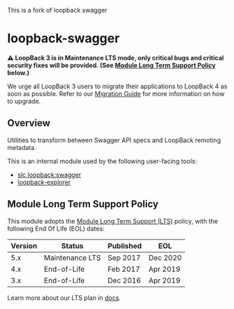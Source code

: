 This is a fork of loopback swagger

# loopback-swagger

**⚠️ LoopBack 3 is in Maintenance LTS mode, only critical bugs and critical
security fixes will be provided. (See
[Module Long Term Support Policy](#module-long-term-support-policy) below.)**

We urge all LoopBack 3 users to migrate their applications to LoopBack 4 as
soon as possible. Refer to our
[Migration Guide](https://loopback.io/doc/en/lb4/migration-overview.html)
for more information on how to upgrade.

## Overview

Utilities to transform between Swagger API specs and LoopBack remoting metadata.

This is an internal module used by the following user-facing tools:

 - [slc loopback:swagger](https://docs.strongloop.com/display/LB/Swagger+generator)
 - [loopback-explorer](https://github.com/strongloop/loopback-explorer)

## Module Long Term Support Policy

This module adopts the [
Module Long Term Support (LTS)](http://github.com/CloudNativeJS/ModuleLTS) policy,
with the following End Of Life (EOL) dates:

| Version | Status          | Published | EOL      |
| ------- | --------------- | --------- | -------- |
| 5.x     | Maintenance LTS | Sep 2017  | Dec 2020 |
| 4.x     | End-of-Life     | Feb 2017  | Apr 2019 |
| 3.x     | End-of-Life     | Dec 2016  | Apr 2019 |

Learn more about our LTS plan in [docs](https://loopback.io/doc/en/contrib/Long-term-support.html).
